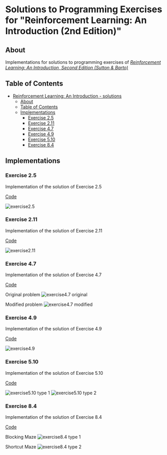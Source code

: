 # Solutions to Programming Exercises for "Reinforcement Learning: An Introduction (2nd Edition)"

## About
Implementations for solutions to programming exercises of [*Reinforcement Learning: An Introduction, Second Edition (Sutton &amp; Barto)*](http://incompleteideas.net/book/the-book-2nd.html)

## Table of Contents
- [Reinforcement Learning: An Introduction - solutions](#solutions-to-programming-exercises-for-reinforcement-learning-an-introduction-2nd-edition)
  * [About](#about)
  * [Table of Contents](#table-of-contents)
  * [Implementations](#implementations)
    + [Exercise 2.5](#exercise-25)
    + [Exercise 2.11](#exercise-211)
    + [Exercise 4.7](#exercise-47)
    + [Exercise 4.9](#exercise-49)
    + [Exercise 5.10](#exercise-510)
    + [Exercise 8.4](#exercise-84)

## Implementations   
### Exercise 2.5
Implementation of the solution of Exercise 2.5

[Code](exercises/Exercise2.5-2.11.py)

![exercise2.5](samples/exercise2.5/graph.png)

### Exercise 2.11
Implementation of the solution of Exercise 2.11

[Code](exercises/Exercise2.5-2.11.py)

![exercise2.11](samples/exercise2.11/average_reward.png)

### Exercise 4.7
Implementation of the solution of Exercise 4.7

[Code](exercises/Exercise4.7.py)

Original problem
![exercise4.7 original](samples/exercise4.7/original_problem.png)

Modified problem
![exercise4.7 modified](samples/exercise4.7/modified_problem.png)

### Exercise 4.9
Implementation of the solution of Exercise 4.9

[Code](exercises/Exercise4.9.py)

![exercise4.9](samples/exercise4.9/value_estimates.png)

### Exercise 5.10
Implementation of the solution of Exercise 5.10

[Code](exercises/Exercise5.10.py)

![exercise5.10 type 1](samples/exercise5.10/type1.gif)
![exercise5.10 type 2](samples/exercise5.10/type2_1.gif)


### Exercise 8.4
Implementation of the solution of Exercise 8.4

[Code](exercises/Exercise8.4.py)

Blocking Maze
![exercise8.4 type 1](samples/exercise8.4/type1_cumulative_reward.png)

Shortcut Maze
![exercise8.4 type 2](samples/exercise8.4/type2_cumulative_reward.png)
